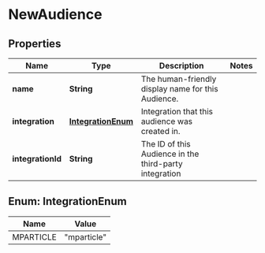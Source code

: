 

# NewAudience

## Properties

Name | Type | Description | Notes
------------ | ------------- | ------------- | -------------
**name** | **String** | The human-friendly display name for this Audience. | 
**integration** | [**IntegrationEnum**](#IntegrationEnum) | Integration that this audience was created in. | 
**integrationId** | **String** | The ID of this Audience in the third-party integration | 



## Enum: IntegrationEnum

Name | Value
---- | -----
MPARTICLE | &quot;mparticle&quot;




